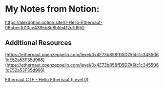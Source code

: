 # My Notes from Notion:
https://alexdphan.notion.site/0-Hello-Ethernaut-06bbec1d10ce4395b8e8b5b412d1d952

## Additional Resources

[https://ethernaut.openzeppelin.com/level/0x4E73b858fD5D7A5fc1c3455061dE52a53F35d966](https://ethernaut.openzeppelin.com/level/0x4E73b858fD5D7A5fc1c3455061dE52a53F35d966)

[Ethernaut CTF - Hello Ethernaut (Level 0)](https://www.youtube.com/watch?v=MaGAVBRwvbg&t=703s)


